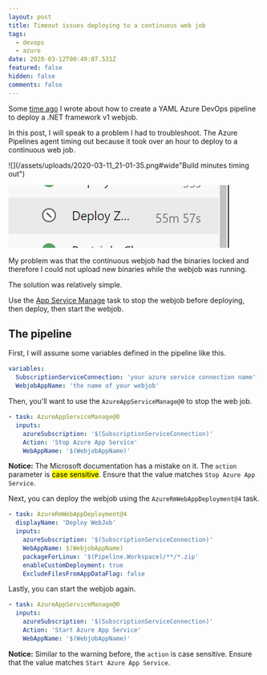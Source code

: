 ```yaml
---
layout: post
title: Timeout issues deploying to a continuous web job
tags:
  - devops
  - azure
date: 2020-03-12T00:49:07.531Z
featured: false
hidden: false
comments: false
---
```

Some [time ago](https://gaunacode.com/ci-cd-for-net-framework-web-jobs) I wrote about how to create a YAML Azure DevOps pipeline to deploy a .NET framework v1 webjob. 

In this post, I will speak to a problem I had to troubleshoot. The Azure Pipelines agent timing out because it took over an hour to deploy to a continuous web job.

<!--more-->

![](/assets/uploads/2020-03-11_21-01-35.png#wide"Build minutes timing out")

![](/assets/uploads/2020-03-11_21-01-23.png#center "Deploy step is taking over an hour")

My problem was that the continuous webjob had the binaries locked and therefore I could not upload new binaries while the webjob was running. 

The solution was relatively simple. 

Use the [App Service Manage](https://docs.microsoft.com/en-us/azure/devops/pipelines/tasks/deploy/azure-app-service-manage?view=azure-devops) task to stop the webjob before deploying, then deploy, then start the webjob.

## The pipeline

First, I will assume some variables defined in the pipeline like this.

```yaml
variables:
  SubscriptionServiceConnection: 'your azure service connection name'
  WebjobAppName: 'the name of your webjob'
```

Then, you'll want to use the `AzureAppServiceManage@0` to stop the web job.

```yaml
- task: AzureAppServiceManage@0
  inputs:
    azureSubscription: '$(SubscriptionServiceConnection)'
    Action: 'Stop Azure App Service'
    WebAppName: '$(WebjobAppName)'
```

**Notice:** The Microsoft documentation has a mistake on it. The `action` parameter is <mark>case sensitive</mark>. Ensure that the value matches `Stop Azure App Service`.

Next, you can deploy the webjob using the `AzureRmWebAppDeployment@4` task.

```yaml
- task: AzureRmWebAppDeployment@4
  displayName: 'Deploy WebJob'
  inputs:
    azureSubscription: '$(SubscriptionServiceConnection)'
    WebAppName: $(WebjobAppName)
    packageForLinux: '$(Pipeline.Workspace)/**/*.zip'
    enableCustomDeployment: true
    ExcludeFilesFromAppDataFlag: false
```

Lastly, you can start the webjob again.

```yaml
- task: AzureAppServiceManage@0
  inputs:
    azureSubscription: '$(SubscriptionServiceConnection)'
    Action: 'Start Azure App Service'
    WebAppName: '$(WebjobAppName)'
```

**Notice:** Similar to the warning before, the `action` is case sensitive. Ensure that the value matches `Start Azure App Service`.